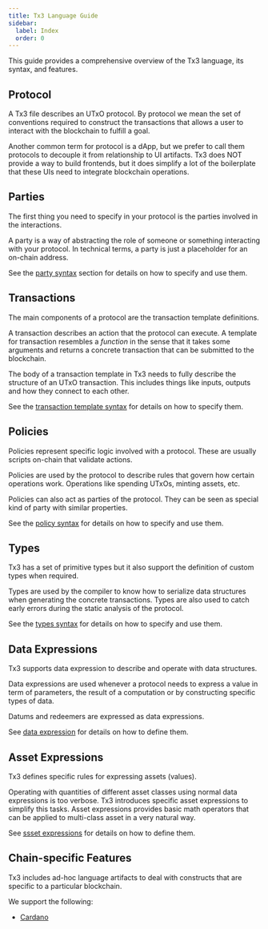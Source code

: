 ```yaml
---
title: Tx3 Language Guide
sidebar:
  label: Index
  order: 0
---
```


This guide provides a comprehensive overview of the Tx3 language, its syntax, and features.

## Protocol

A Tx3 file describes an UTxO protocol. By protocol we mean the set of conventions required to construct the transactions that allows a user to interact with the blockchain to fulfill a goal.

Another common term for protocol is a dApp, but we prefer to call them protocols to decouple it from relationship to UI artifacts. Tx3 does NOT provide a way to build frontends, but it does simplify a lot of the boilerplate that these UIs need to integrate blockchain operations.

## Parties

The first thing you need to specify in your protocol is the parties involved in the interactions.

A party is a way of abstracting the role of someone or something interacting with your protocol. In technical terms, a party is just a placeholder for an on-chain address.

See the [party syntax](./parties) section for details on how to specify and use them.

## Transactions

The main components of a protocol are the transaction template definitions.

A transaction describes an action that the protocol can execute. A template for transaction resembles a _function_ in the sense that it takes some arguments and returns a concrete transaction that can be submitted to the blockchain.

The body of a transaction template in Tx3 needs to fully describe the structure of an UTxO transaction. This includes things like inputs, outputs and how they connect to each other.

See the [transaction template syntax](./txs) for details on how to specify them.

## Policies

Policies represent specific logic involved with a protocol. These are usually scripts on-chain that validate actions. 

Policies are used by the protocol to describe rules that govern how certain operations work. Operations like spending UTxOs, minting assets, etc.

Policies can also act as parties of the protocol. They can be seen as special kind of party with similar properties.

See the [policy syntax](./policies) for details on how to specify and use them.

## Types

Tx3 has a set of primitive types but it also support the definition of custom types when required.

Types are used by the compiler to know how to serialize data structures when generating the concrete transactions. Types are also used to catch early errors during the static analysis of the protocol.

See the [types syntax](./types) for details on how to specify and use them.

## Data Expressions

Tx3 supports data expression to describe and operate with data structures.

Data expressions are used whenever a protocol needs to express a value in term of parameters, the result of a computation or by constructing specific types of data.

Datums and redeemers are expressed as data expressions.

See [data expression](./data) for details on how to define them.

## Asset Expressions

Tx3 defines specific rules for expressing assets (values).

Operating with quantities of different asset classes using normal data expressions is too verbose. Tx3 introduces specific asset expressions to simplify this tasks. Asset expressions provides basic math operators that can be applied to multi-class asset in a very natural way.

See [ssset expressions](./assets) for details on how to define them.

## Chain-specific Features

Tx3 includes ad-hoc language artifacts to deal with constructs that are specific to a particular blockchain.

We support the following:
- [Cardano](./cardano)
